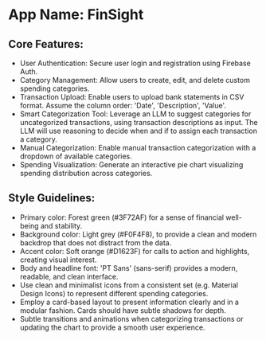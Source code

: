 # **App Name**: FinSight

## Core Features:

- User Authentication: Secure user login and registration using Firebase Auth.
- Category Management: Allow users to create, edit, and delete custom spending categories.
- Transaction Upload: Enable users to upload bank statements in CSV format.  Assume the column order: 'Date', 'Description', 'Value'.
- Smart Categorization Tool: Leverage an LLM to suggest categories for uncategorized transactions, using transaction descriptions as input. The LLM will use reasoning to decide when and if to assign each transaction a category.
- Manual Categorization: Enable manual transaction categorization with a dropdown of available categories.
- Spending Visualization: Generate an interactive pie chart visualizing spending distribution across categories.

## Style Guidelines:

- Primary color: Forest green (#3F72AF) for a sense of financial well-being and stability.
- Background color: Light grey (#F0F4F8), to provide a clean and modern backdrop that does not distract from the data.
- Accent color: Soft orange (#D1623F) for calls to action and highlights, creating visual interest.
- Body and headline font: 'PT Sans' (sans-serif) provides a modern, readable, and clean interface.
- Use clean and minimalist icons from a consistent set (e.g. Material Design Icons) to represent different spending categories.
- Employ a card-based layout to present information clearly and in a modular fashion. Cards should have subtle shadows for depth.
- Subtle transitions and animations when categorizing transactions or updating the chart to provide a smooth user experience.